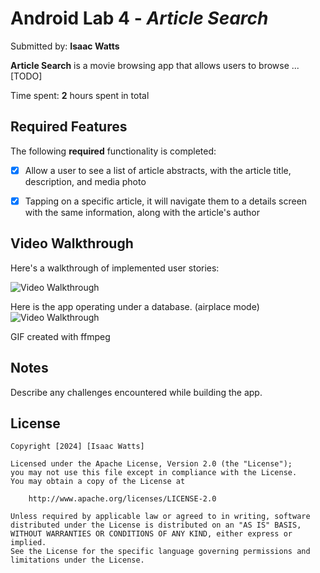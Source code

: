 # Android Lab 4 - *Article Search*

Submitted by: **Isaac Watts**

**Article Search** is a movie browsing app that allows users to browse ... [TODO] 

Time spent: **2** hours spent in total

## Required Features

The following **required** functionality is completed:
- [x] Allow a user to see a list of article abstracts, with the article title, description, and media photo 
- [x] Tapping on a specific article, it will navigate them to a details screen with the same information, along with the article's author


## Video Walkthrough

Here's a walkthrough of implemented user stories:

<img src='./ArticleSearch1.gif' title='Video Walkthrough' width='' alt='Video Walkthrough' />

Here is the app operating under a database. (airplace mode)
<img src='./ArticleSearchP2.gif' title='Video Walkthrough' width='' alt='Video Walkthrough' />

<!-- Replace this with whatever GIF tool you used! -->
GIF created with ffmpeg 
<!-- Recommended tools:
[Kap](https://getkap.co/) for macOS
[ScreenToGif](https://www.screentogif.com/) for Windows
[peek](https://github.com/phw/peek) for Linux. -->

## Notes

Describe any challenges encountered while building the app.

## License

    Copyright [2024] [Isaac Watts]

    Licensed under the Apache License, Version 2.0 (the "License");
    you may not use this file except in compliance with the License.
    You may obtain a copy of the License at

        http://www.apache.org/licenses/LICENSE-2.0

    Unless required by applicable law or agreed to in writing, software
    distributed under the License is distributed on an "AS IS" BASIS,
    WITHOUT WARRANTIES OR CONDITIONS OF ANY KIND, either express or implied.
    See the License for the specific language governing permissions and
    limitations under the License.